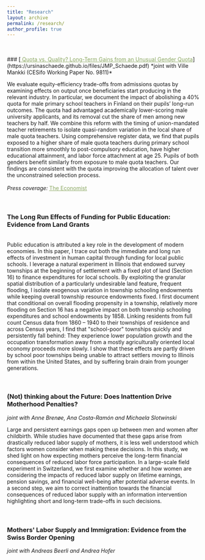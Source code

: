 ```yaml
---
title: "Research"
layout: archive
permalink: /research/
author_profile: true
---
```


<br />
<br />
<!-- ###  [Quota vs. Quality? Long-Term Gains from an Unusual Gender Quota (Job Market Paper)](https://ursinaschaede.github.io/files/JMP_Schaede.pdf) -->
### [<span style="color:#8AA761; text-decoration: underline"> Quota vs. Quality? Long-Term Gains from an Unusual Gender Quota</span>](https://ursinaschaede.github.io/files/JMP_Schaede.pdf)
*joint with Ville Mankki (CESifo Working Paper No. 9811)*

We evaluate equity-efficiency trade-offs from admissions quotas by examining effects on output once beneficiaries start producing in the relevant industry. In particular, we document the impact of abolishing a 40% quota for male primary school teachers in Finland on their pupils’ long-run outcomes. The quota had advantaged academically lower-scoring male university applicants, and its removal cut the share of men among new teachers by half. We combine this reform with the timing of union-mandated teacher retirements to isolate quasi-random variation in the local share of male quota teachers. Using comprehensive register data, we find that pupils exposed to a higher share of male quota teachers during primary school transition more smoothly to post-compulsory education, have higher educational attainment, and labor force attachment at age 25. Pupils of both genders benefit similarly from exposure to male quota teachers. Our findings are consistent with the quota improving the allocation of talent over the unconstrained selection process.
<br />
<br />
*Press coverage:*  [<span style="color:#8AA761; text-decoration: underline"> The Economist </span>](https://ursinaschaede.github.io/files/economist_coverage.pdf)
<br />
<br />
<br />

### The Long Run Effects of Funding for Public Education: Evidence from Land Grants
<!--[<span style="color:#8AA761; text-decoration: underline"> Slides here </span>](https://ursinaschaede.github.io/files/Slides_Landgrants_Schaede.pdf)-->
<br />
Public education is attributed a key role in the development of modern economies. In this paper, I trace out both the immediate and long run effects of investment in human capital through funding for local public schools. I leverage a natural experiment in Illinois that endowed survey townships at the beginning of settlement with a fixed plot of land (Section 16) to finance expenditures for local schools. By exploiting the granular spatial distribution of a particularly undesirable land feature, frequent flooding, I isolate exogenous variation in township schooling endowments while keeping overall township resource endowments fixed. I first document that conditional on overall flooding propensity in a township, relatively more flooding on Section 16 has a negative impact on both township schooling expenditures and school endowments by 1858. Linking residents from full count Census data from 1860 – 1940 to their townships of residence and across Census years, I find that "school-poor" townships quickly and persistently fall behind: They experience lower population growth and the occupation transformation away from a mostly agriculturally oriented local economy proceeds more slowly. I show that these effects are partly driven by school poor townships being unable to attract settlers moving to Illinois from within the United States, and by suffering brain drain from younger generations.
<br />
<br />
<br />

### (Not) thinking about the Future: Does Inattention Drive Motherhood Penalties?

*joint with Anne Brenøe, Ana Costa-Ramón and Michaela Slotwinski*

Large and persistent earnings gaps open up between men and women after childbirth. While studies have documented that these gaps arise from drastically reduced labor supply of mothers, it is less well understood which factors women consider when making these decisions. In this study, we shed light on how expecting mothers perceive the long-term financial consequences of reduced labor force participation. In a large-scale field experiment in Switzerland, we first examine whether and how women are considering the impacts of reduced labor supply on lifetime earnings, pension savings, and financial well-being after potential adverse events. In a second step, we aim to correct inattention towards the financial consequences of reduced labor supply with an information intervention highlighting short and long-term trade-offs in such decisions.
<br />
<br />
<br />

### Mothers' Labor Supply and Immigration: Evidence from the Swiss Border Opening

*joint with Andreas Beerli and Andrea Hofer*


<!-- ### [<span style="color:#16A085; text-decoration: underline"> Quota vs. Quality? Long Run Impacts of a Gender Quota (Job Market Paper)</span>](https://ursinaschaede.github.io/files/JMP_Schaede.pdf) -->

<!-- [normal link](https://www.google.com/)
<a href="https://www.google.com/" style="color: black; text-decoration: underline;text-decoration-style: dotted;">custom link</a> -->
